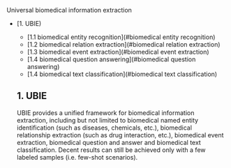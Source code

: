 
Universal biomedical information extraction

- [1. UBIE)
  - [1.1 biomedical entity recognition](#biomedical entity recognition)
  - [1.2 biomedical relation extraction](#biomedical relation extraction)
  - [1.3 biomedical event extraction](#biomedical event extraction)
  - [1.4 biomedical question answering](#biomedical question answering)
  - [1.4 biomedical text classification](#biomedical text classification)
  
  ## 1. UBIE
  UBIE provides a unified framework for biomedical information extraction, including but not limited to biomedical named entity identification (such as diseases, chemicals, etc.), biomedical relationship extraction (such as drug interaction, etc.), biomedical event extraction, biomedical question and answer and biomedical text classification.
  Decent results can still be achieved only with a few labeled samples (i.e. few-shot scenarios).
  <a name="biomedical entity recognition"></a>
